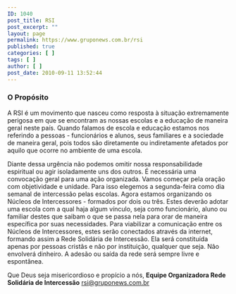 ```yaml
---
ID: 1040
post_title: RSI
post_excerpt: ""
layout: page
permalink: https://www.gruponews.com.br/rsi
published: true
categories: [ ]
tags: [ ]
author: [ ]
post_date: 2010-09-11 13:52:44
---
```

<h3>O Propósito</h3>
A RSI é um movimento que nasceu como resposta à situação  extremamente perigosa em que se encontram as nossas escolas e a educação  de maneira geral neste país. Quando falamos de escola e educação  estamos nos referindo a pessoas - funcionários e alunos, seus familiares  e a sociedade de maneira geral, pois todos são diretamente ou  indiretamente afetados por aquilo que ocorre no ambiente de uma escola.

Diante dessa urgência não podemos omitir nossa  responsabilidade espiritual ou agir isoladamente uns dos outros. É  necessária uma convocação geral para uma ação organizada. Vamos começar  pela oração com objetividade e unidade. Para isso elegemos a  segunda-feira como dia semanal de intercessão pelas escolas. Agora  estamos organizando os Núcleos de Intercessores - formados por dois ou  três. Estes deverão adotar uma escola com a qual haja algum vínculo,  seja como funcionário, aluno ou familiar destes que saibam o que se  passa nela para orar de maneira específica por suas necessidades. Para  viabilizar a comunicação entre os Núcleos de Intercessores, estes serão  conectados através da internet, formando assim a Rede Solidária de  Intercessão. Ela será constituída apenas por pessoas cristãs e não por  instituição, qualquer que seja. Não envolverá dinheiro. A adesão ou  saída da rede será sempre livre e espontânea.

Que Deus seja misericordioso e propício a nós,
<strong>Equipe Organizadora
Rede Solidária de Intercessão</strong>
<a href="mailto:rsi@gruponews.com.br">rsi@gruponews.com.br</a>